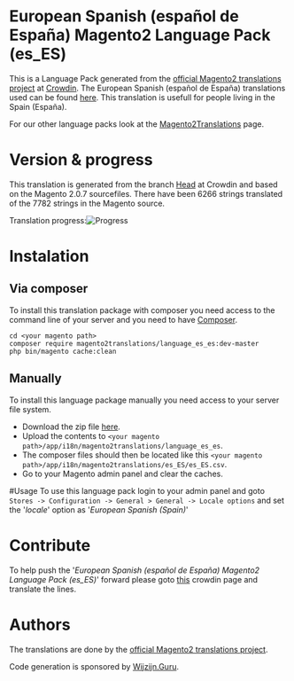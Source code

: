 # European Spanish (español de España) Magento2 Language Pack (es_ES)
This is a Language Pack generated from the [official Magento2 translations project](https://crowdin.com/project/magento-2) at [Crowdin](https://crowdin.com).
The European Spanish (español de España) translations used can be found [here](https://crowdin.com/project/magento-2/es-ES).
This translation is usefull for people living in the Spain (España).

For our other language packs look at the [Magento2Translations](http://magento2translations.github.io/) page.

# Version & progress
This translation is generated from the branch [Head](https://crowdin.com/project/magento-2/es-ES#/Head) at Crowdin and based on the Magento 2.0.7 sourcefiles.
There have been  6266 strings translated of the 7782 strings in the Magento source.

Translation progress:![Progress](http://progressed.io/bar/81)

# Instalation
## Via composer
To install this translation package with composer you need access to the command line of your server and you need to have [Composer](https://getcomposer.org).
```
cd <your magento path>
composer require magento2translations/language_es_es:dev-master
php bin/magento cache:clean
```
## Manually
To install this language package manually you need access to your server file system.
* Download the zip file [here](https://github.com/Magento2Translations/language_es_es/archive/master.zip).
* Upload the contents to `<your magento path>/app/i18n/magento2translations/language_es_es`.
* The composer files should then be located like this `<your magento path>/app/i18n/magento2translations/es_ES/es_ES.csv`.
* Go to your Magento admin panel and clear the caches.

#Usage
To use this language pack login to your admin panel and goto `Stores -> Configuration -> General > General -> Locale options` and set the '*locale*' option as '*European Spanish (Spain)*'

# Contribute
To help push the '*European Spanish (español de España) Magento2 Language Pack (es_ES)*' forward please goto [this](https://crowdin.com/project/magento-2/es-ES) crowdin page and translate the lines.

# Authors
The translations are done by the [official Magento2 translations project](https://crowdin.com/project/magento-2).

Code generation is sponsored by [Wijzijn.Guru](http://www.wijzijn.guru/).